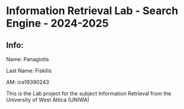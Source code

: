# Information Retrieval Lab - Search Engine - 2024-2025

## Info:

Name: Panagiotis

Last Name: Fiskilis

AM: ice19390243

This is the Lab project for the subject Information Retrieval from the University of West Attica (UNIWA)
